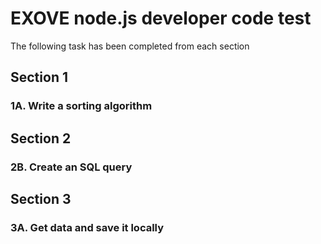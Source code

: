 # EXOVE node.js developer code test

The following task has been completed from each section

## Section 1

### 1A. Write a sorting algorithm

## Section 2

### 2B. Create an SQL query

## Section 3

### 3A. Get data and save it locally
